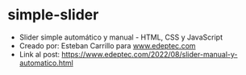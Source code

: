 # simple-slider
- Slider simple automático y manual - HTML, CSS y JavaScript
- Creado por: Esteban Carrillo para www.edeptec.com
- Link al post: https://www.edeptec.com/2022/08/slider-manual-y-automatico.html
